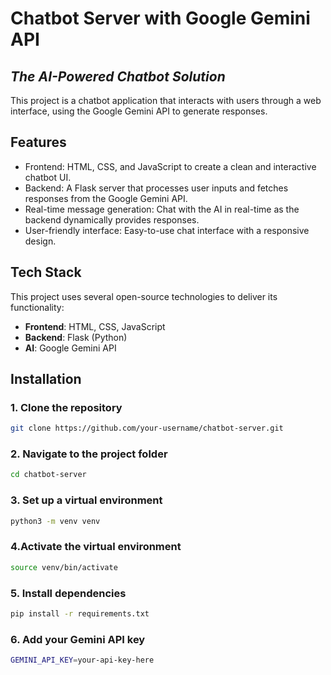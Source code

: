 # Chatbot Server with Google Gemini API

## _The AI-Powered Chatbot Solution_

This project is a chatbot application that interacts with users through a web interface, using the Google Gemini API to generate responses.

## Features

- Frontend: HTML, CSS, and JavaScript to create a clean and interactive chatbot UI.
- Backend: A Flask server that processes user inputs and fetches responses from the Google Gemini API.
- Real-time message generation: Chat with the AI in real-time as the backend dynamically provides responses.
- User-friendly interface: Easy-to-use chat interface with a responsive design.

## Tech Stack

This project uses several open-source technologies to deliver its functionality:

- **Frontend**: HTML, CSS, JavaScript
- **Backend**: Flask (Python)
- **AI**: Google Gemini API

## Installation

### 1. Clone the repository
```bash
git clone https://github.com/your-username/chatbot-server.git
```
### 2. Navigate to the project folder
```bash
cd chatbot-server
```
### 3. Set up a virtual environment
```bash
python3 -m venv venv
```
### 4.Activate the virtual environment
```bash
source venv/bin/activate
```
### 5. Install dependencies
```bash
pip install -r requirements.txt
```
### 6. Add your Gemini API key
```bash
GEMINI_API_KEY=your-api-key-here
